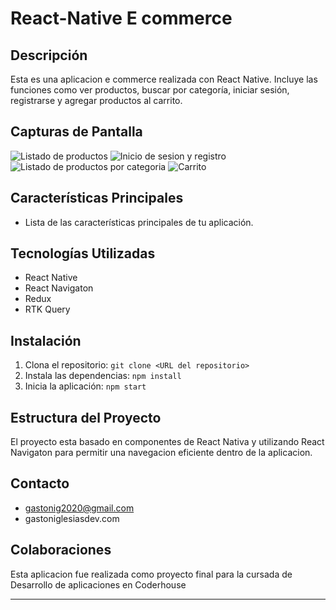 # React-Native E commerce

## Descripción
Esta es una aplicacion e commerce realizada con React Native. Incluye las funciones como ver productos, buscar por categoría, iniciar sesión, registrarse y agregar productos al carrito.

## Capturas de Pantalla
![Listado de productos](./assets/images/3.jpg)
![Inicio de sesion y registro](./assets/images/2.jpg)
![Listado de productos por categoria](./assets/images/4.jpg)
![Carrito](./assets/images/1.jpg)


## Características Principales
- Lista de las características principales de tu aplicación.

## Tecnologías Utilizadas
- React Native
- React Navigaton
- Redux
- RTK Query

## Instalación
1. Clona el repositorio: `git clone <URL del repositorio>`
2. Instala las dependencias: `npm install`
3. Inicia la aplicación: `npm start`


## Estructura del Proyecto
El proyecto esta basado en componentes de React Nativa y utilizando React Navigaton para permitir una navegacion eficiente dentro de la aplicacion.


## Contacto
- gastonig2020@gmail.com
- gastoniglesiasdev.com

## Colaboraciones
Esta aplicacion fue realizada como proyecto final para la cursada de Desarrollo de aplicaciones en Coderhouse

---